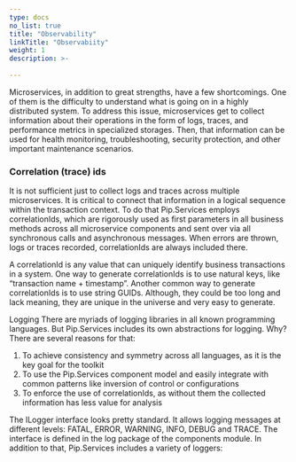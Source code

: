 ```yaml
---
type: docs
no_list: true
title: "Observability"
linkTitle: "Observabiity"
weight: 1
description: >-
     
---
```


Microservices, in addition to great strengths, have a few shortcomings. One of them is the difficulty to understand what is going on in a highly distributed system. To address this issue, microservices get to collect information about their operations in the form of logs, traces, and performance metrics in specialized storages. Then, that information can be used for health monitoring, troubleshooting, security protection, and other important maintenance scenarios.

### Correlation (trace) ids
It is not sufficient just to collect logs and traces across multiple microservices. It is critical to connect that information in a logical sequence within the transaction context. To do that Pip.Services employs correlationIds, which are rigorously used as first parameters in all business methods across all microservice components and sent over via all synchronous calls and asynchronous messages. When errors are thrown, logs or traces recorded, correlationIds are always included there.

A correlationId is any value that can uniquely identify business transactions in a system. One way to generate correlationIds is to use natural keys, like “transaction name + timestamp”. Another common way to generate correlationIds is to use string GUIDs. Although, they could be too long and lack meaning, they are unique in the universe and very easy to generate.

Logging
There are myriads of logging libraries in all known programming languages. But Pip.Services includes its own abstractions for logging. Why? There are several reasons for that:
1.	To achieve consistency and symmetry across all languages, as it is the key goal for the toolkit
2.	To use the Pip.Services component model and easily integrate with common patterns like inversion of control or configurations
3.	To enforce the use of correlationIds, as without them the collected information has less value for analysis

The ILogger interface looks pretty standard. It allows logging messages at different levels: FATAL, ERROR, WARNING, INFO, DEBUG and TRACE. The interface is defined in the log package of the components module. In addition to that, Pip.Services includes a variety of loggers:

